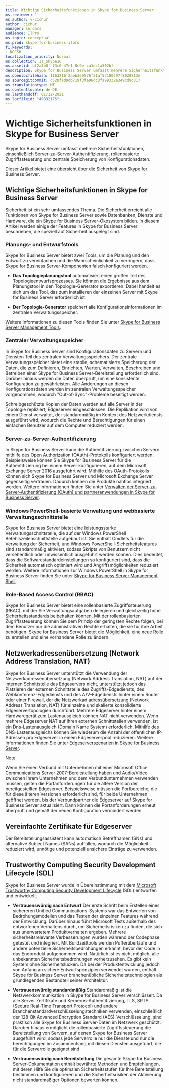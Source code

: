 ```yaml
---
title: Wichtige Sicherheitsfunktionen in Skype for Business Server
ms.reviewer: ''
ms.author: v-cichur
author: cichur
manager: serdars
audience: ITPro
ms.topic: conceptual
ms.prod: skype-for-business-itpro
f1.keywords:
- NOCSH
localization_priority: Normal
ms.collection: IT_Skype16
ms.assetid: bf2a3b8f-73c6-47e1-8c9e-ca1dc1a502bf
description: Skype for Business Server umfasst mehrere Sicherheitsfunktionen, einschließlich Server-zu-Server-Authentifizierung, rollenbasierte Zugriffssteuerung und zentrale Speicherung von Konfigurationsdaten.
ms.openlocfilehash: 1163216f2aeb369576f51af53180297f8028813e
ms.sourcegitcommit: c528fad9db719f3fa96dc3fa99332a349cd9d317
ms.translationtype: MT
ms.contentlocale: de-DE
ms.lasthandoff: 01/12/2021
ms.locfileid: "49832175"
---
```

# <a name="key-security-features-in-skype-for-business-server"></a>Wichtige Sicherheitsfunktionen in Skype for Business Server
 
Skype for Business Server umfasst mehrere Sicherheitsfunktionen, einschließlich Server-zu-Server-Authentifizierung, rollenbasierte Zugriffssteuerung und zentrale Speicherung von Konfigurationsdaten. 
  
Dieser Artikel bietet eine übersicht über die Sicherheit von Skype for Business Server. 
  
## <a name="key-security-features-in-skype-for-business-server"></a>Wichtige Sicherheitsfunktionen in Skype for Business Server

Sicherheit ist ein sehr umfassendes Thema. Die Sicherheit erreicht alle Funktionen von Skype for Business Server sowie Datenbanken, Dienste und Hardware, die ein Skype for Business Server-Ökosystem bilden. In diesem Artikel werden einige der Features in Skype for Business Server beschrieben, die speziell auf Sicherheit ausgelegt sind.
  
### <a name="planning-and-design-tools"></a>Planungs- und Entwurfstools

Skype for Business Server bietet zwei Tools, um die Planung und den Entwurf zu vereinfachen und die Wahrscheinlichkeit zu verringern, dass Skype for Business Server-Komponenten falsch konfiguriert werden. 
  
- **Das Topologieplanungstool** automatisiert einen großen Teil des Topologieentwurfsprozesses. Sie können die Ergebnisse aus dem Planungstool in den Topologie-Generator exportieren. Dabei handelt es sich um das Tool, das zum Installieren der einzelnen Server mit Skype for Business Server erforderlich ist.
    
- **Der Topologie-Generator** speichert alle Konfigurationsinformationen im zentralen Verwaltungsspeicher.
    
Weitere Informationen zu diesen Tools finden Sie unter [Skype for Business Server Management Tools](../../management-tools/management-tools.md).
  
### <a name="central-management-store"></a>Zentraler Verwaltungsspeicher

In Skype for Business Server sind Konfigurationsdaten zu Servern und Diensten Teil des zentralen Verwaltungsspeichers. Der zentrale Verwaltungsspeicher bietet eine stabile, schematisierte Speicherung der Daten, die zum Definieren, Einrichten, Warten, Verwalten, Beschreiben und Betreiben einer Skype for Business Server-Bereitstellung erforderlich sind. Darüber hinaus werden die Daten überprüft, um eine konsistente Konfiguration zu gewährleisten. Alle Änderungen an diesen Konfigurationsdaten werden im zentralen Verwaltungsspeicher vorgenommen, wodurch "Out-of-Sync"-Probleme beseitigt werden. 
  
Schreibgeschützte Kopien der Daten werden auf alle Server in der Topologie repliziert, Edgeserver eingeschlossen. Die Replikation wird von einem Dienst verwaltet, der standardmäßig im Kontext des Netzwerkdiensts ausgeführt wird, wodurch die Rechte und Berechtigungen für einen einfachen Benutzer auf dem Computer reduziert werden. 
  
### <a name="server-to-server-authentication"></a>Server-zu-Server-Authentifizierung

In Skype for Business Server kann die Authentifizierung zwischen Servern mithilfe des Open Authorization (OAuth)-Protokolls konfiguriert werden. Beispielsweise können Sie Skype for Business Server für die Authentifizierung bei einem Server konfigurieren, auf dem Microsoft Exchange Server 2016 ausgeführt wird. Mithilfe des OAuth-Protokolls können sich Skype for Business Server und Microsoft Exchange Server gegenseitig vertrauen. Dadurch können die Produkte nahtlos integriert werden. Weitere Informationen finden Sie unter [Verwalten der Server-zu-Server-Authentifizierung (OAuth) und partneranwendungen in Skype for Business Server](../../manage/authentication/server-to-server-and-partner-applications.md).
  
### <a name="windows-powershell-based-management-and-web-based-management-interface"></a>Windows PowerShell-basierte Verwaltung und webbasierte Verwaltungsschnittstelle

Skype for Business Server bietet eine leistungsstarke Verwaltungsschnittstelle, die auf der Windows PowerShell Befehlszeilenschnittstelle aufgebaut ist. Sie enthält Cmdlets für die Verwaltung der Sicherheit, und Windows PowerShell-Sicherheitsfeatures sind standardmäßig aktiviert, sodass Skripts von Benutzern nicht versehentlich oder unwissentlich ausgeführt werden können. Dies bedeutet, dass die Softwarestandardeinstellungen so konfiguriert sind, dass die Sicherheit automatisch optimiert wird und Angriffsmöglichkeiten reduziert werden. Weitere Informationen zur Windows PowerShell in Skype for Business Server finden Sie unter [Skype for Business Server Management Shell](../../manage/management-shell.md). 
  
### <a name="role-based-access-control-rbac"></a>Role-Based Access Control (RBAC)

Skype for Business Server bietet eine rollenbasierte Zugriffssteuerung (RBAC), mit der Sie Verwaltungsaufgaben delegieren und gleichzeitig hohe Sicherheitsstandards beibehalten können. Mit der rollenbasierten Zugriffssteuerung können Sie dem Prinzip der geringsten Rechte folgen, bei dem Benutzer nur die administrativen Rechte erhalten, die sie für ihre Arbeit benötigen. Skype for Business Server bietet die Möglichkeit, eine neue Rolle zu erstellen und eine vorhandene Rolle zu ändern. 
  
## <a name="network-address-translation-nat"></a>Netzwerkadressenübersetzung (Network Address Translation, NAT)

Skype for Business Server unterstützt die Verwendung der Netzwerkadressenübersetzung (Network Address Translation, NAT) auf der internen Schnittstelle des Edgeservers nicht, unterstützt jedoch das Platzieren der externen Schnittstelle des Zugriffs-Edgediensts, des Webkonferenz-Edgediensts und des A/V-Edgediensts hinter einem Router oder einer Firewall, der die Netzwerkad adressübersetzung (Network Address Translation, NAT) für einzelne und skalierte konsolidierte Edgeservertopologien durchführt. Mehrere Edgeserver hinter einem Hardwaregerät zum Lastenausgleich können NAT nicht verwenden. Wenn mehrere Edgeserver NAT auf ihren externen Schnittstellen verwenden, ist ein Dns-Lastenausgleich (Domain Name System) erforderlich. Mithilfe des DNS-Lastenausgleichs können Sie wiederum die Anzahl der öffentlichen IP-Adressen pro Edgeserver in einem Edgeserverpool reduzieren. Weitere Informationen finden Sie unter [Edgeserverszenarien in Skype for Business Server](../../plan-your-deployment/edge-server-deployments/scenarios.md).
  
> [!NOTE]
> Wenn Sie einen Verbund mit Unternehmen mit einer Microsoft Office Communications Server 2007-Bereitstellung haben und Audio/Video zwischen Ihrem Unternehmen und dem Verbundunternehmen verwenden müssen, gelten die Portanforderungen für die ältere Version der bereitgestellten Edgeserver. Beispielsweise müssen die Portbereiche, die für diese älteren Versionen erforderlich sind, für beide Unternehmen geöffnet werden, bis der Verbundpartner die Edgeserver auf Skype for Business Server aktualisiert. Dann können die Portanforderungen erneut überprüft und gemäß der neuen Konfiguration vermindert werden. 
  
## <a name="simplified-certificates-for-edge-servers"></a>Vereinfachte Zertifikate für Edgeserver

Der Bereitstellungsassistent kann automatisch Betreffnamen (SNs) und alternative Subject Names (SANs) auffüllen, wodurch die Möglichkeit reduziert wird, unnötige und potenziell unsichere Einträge zu verwenden.
  
## <a name="trustworthy-computing-security-development-lifecycle-sdl"></a>Trustworthy Computing Security Development Lifecycle (SDL)

Skype for Business Server wurde in Übereinstimmung mit dem [Microsoft Trustworthy Computing Security Development Lifecycle](https://go.microsoft.com/fwlink/p/?linkid=68761) (SDL) entworfen und entwickelt.
  
- **Vertrauenswürdig nach Entwurf** Der erste Schritt beim Erstellen eines sichereren Unified Communications-Systems war das Entwerfen von Bedrohungsmodellen und das Testen der einzelnen Features während der Entwicklung. Darüber hinaus führt Microsoft Tests außerhalb des entworfenen Verhaltens durch, um Sicherheitsrisiken zu finden, die sich aus unerwartetem Produktverhalten ergeben. Mehrere sicherheitsrelevante Verbesserungen wurden während der Codephase getestet und integriert. Mit Buildzeittools werden Pufferüberläufe und andere potenzielle Sicherheitsbedrohungen erkannt, bevor der Code in das Endprodukt aufgenommen wird. Natürlich ist es nicht möglich, alle unbekannten Sicherheitsbedrohungen vorherzusehen. Es gibt kein System ohne Sicherheitslücken. Da bei der Produktentwicklung jedoch von Anfang an sichere Entwurfsprinzipien verwendet wurden, enthält Skype for Business Server branchenübliche Sicherheitstechnologien als grundlegenden Bestandteil seiner Architektur.
    
- **Vertrauenswürdig standardmäßig** Standardmäßig ist die Netzwerkkommunikation in Skype for Business Server verschlüsselt. Da alle Server Zertifikate und Kerberos-Authentifizierung, TLS, SRTP (Secure Real-Time Transport Protocol) und andere Branchenstandardverschlüsselungstechniken verwenden, einschließlich der 128-Bit Advanced Encryption Standard (AES)-Verschlüsselung, sind praktisch alle Skype for Business Server-Daten im Netzwerk geschützt. Darüber hinaus ermöglicht die rollenbasierte Zugriffssteuerung die Bereitstellung von Servern, auf denen Skype for Business Server ausgeführt wird, sodass jede Serverrolle nur die Dienste und nur die berechtigungen im Zusammenhang mit diesen Diensten ausgeführt, die für die Serverrolle geeignet sind.
    
- **Vertrauenswürdig nach Bereitstellung** Die gesamte Skype for Business Server-Dokumentation enthält bewährte Methoden und Empfehlungen, mit deren Hilfe Sie die optimalen Sicherheitsstufen für Ihre Bereitstellung bestimmen und konfigurieren und die Sicherheitsrisiken der Aktivierung nicht standardmäßiger Optionen bewerten können.
    

